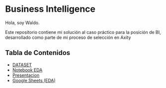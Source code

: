# Business Intelligence 

Hola, soy Waldo.

Este repositorio contiene mi solución al caso práctico para la posición de BI, desarrollado como parte de mi proceso de selección en Axity 



## Tabla de Contenidos 
- [DATASET](./dataset_ventas-2.csv)
- [Notebook EDA](./MOBO_Data_Science_Case_EDA.ipynb)
- [Presentacion](https://docs.google.com/presentation/d/1vGxw30TiBX-iaNJtz4-0epImBD3AdHxwFEw_bmKKBVg/edit?usp=sharing)
- [Google Sheets (EDA)](https://docs.google.com/spreadsheets/d/1pxSJaGsa1rnhLTyvIKq3TyM_yUg-aNiDbj77mFRMxgE/edit?usp=sharing)
